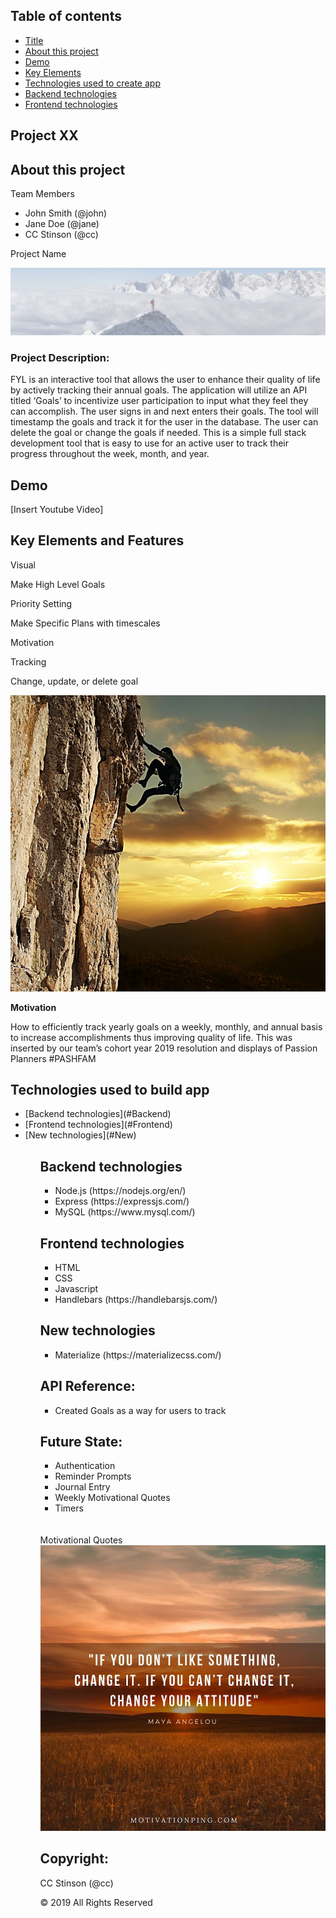 ## Table of contents
  * [Title](#Title)
  * [About this project](#about-this-project)
  * [Demo](#demo)
  * [Key Elements](#key-elements)
  * [Technologies used to create app](#technologies-used)
  * [Backend technologies](#Backend)
  * [Frontend technologies](#Frontend)

## <a name="Title"></a> Project XX

## <a name="about-this-project"></a> About this project

<p> Team Members</p>
<ul>
  <li> John Smith (@john) </li>
  <li>Jane Doe (@jane) </li>
 <li>CC Stinson (@cc) </li>
</ul>

<p> Project Name</p>
<img src="img/fylbg.jpg">

### Project Description:
FYL is an interactive tool that allows the user to enhance their quality of life by actively tracking their annual goals. The application will utilize an API titled ‘Goals’ to incentivize user participation to input what they feel they can accomplish. The user signs in and next enters their goals.  The tool will timestamp the goals and track it for the user in the database.  The user can delete the goal or change the goals if needed. This is a simple full stack development tool that is easy to use for an active user to track their progress throughout the week, month, and year. 

## <a name="Demo"></a> Demo

[Insert Youtube Video]

## <a name=“key-elements”></a> Key Elements and Features

Visual

Make High Level Goals

Priority Setting

Make Specific Plans with timescales

Motivation 

Tracking

Change, update, or delete goal
 
<img src="img/climb.jpg">

<p> <strong>Motivation</strong></P>

How to efficiently track yearly goals on a weekly, monthly, and annual basis to increase accomplishments thus improving quality of life.  This was inserted by our team’s cohort year 2019 resolution and displays of Passion  Planners #PASHFAM

 
## <a name="technologies-used"></a> Technologies used to build app

<ul>
<li>[Backend technologies](#Backend)
<li>[Frontend technologies](#Frontend)
<li>[New technologies](#New)
<ul/>
	
## <a name ="Backend"></a> Backend technologies
<ul>
<li>Node.js (https://nodejs.org/en/)
<li>Express (https://expressjs.com/)
<li>MySQL (https://www.mysql.com/)
</ul>

## <a name="Frontend"></a> Frontend technologies
<ul>
<li>HTML
<li>CSS
<li>Javascript
<li>Handlebars (https://handlebarsjs.com/)
</ul>

## <a name="New"></a> New technologies
<ul>
<li>Materialize (https://materializecss.com/)
</ul>

## API Reference: 
<ul>
<li>Created Goals as a way for users to track
</ul>

## Future State: 
<ul>
<li>Authentication 
<li>Reminder Prompts 
<li>Journal Entry
<li>Weekly Motivational Quotes
<li>Timers
</ul>
<br>
<br>
Motivational Quotes <img src="img/quote.jpg">

## Copyright: 
CC Stinson (@cc)

© 2019 All Rights Reserved
